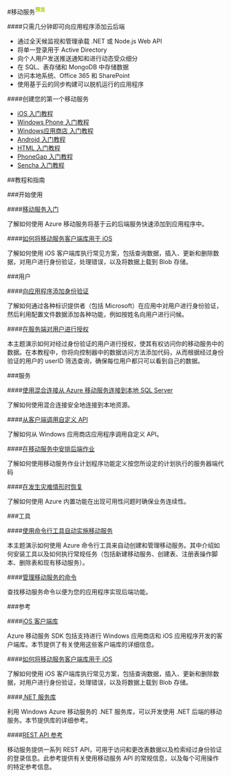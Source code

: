 <properties linkid="dev-net-Mobile-Service" urlDisplayName="Windows Azure Mobile Service" pageTitle="移动服务 - Azure 微软云" metaKeywords="Mobile Service,Azure 移动服务,iOS,Windows Phone,Android,HTML,PhoneGap,Sencha,Office 365,AD,Active Directory,.Net,Node.js,Web API,动态受众细分,推送,通知,推送通知,服务端用户授权,后端作业,移动服务SDK,REST API" description="本页面是微软Azure云服务中移动服务的入口页。通过本页面，你可以找到有关Azure移动服务的相关内容。包括：iOS、Windows Phone、Android等主流移动操作系统上如何使用Azure移动服务提供的SDK、API等，使用你熟悉的.Net、Node.js等架构开发应用程序；如何将应用程序注册到Windows应用商店；如何链接到AD、SQL Database、MongoDB、Office 365、SharePoint；如何添加身份认证，如何对客户端进行授权等。" metaCanonical="" services="Mobile Service" documentationCenter="Services" title="Add a cloud backend to your app in minutes" authors="" solutions="" manager="" editor="" />
<tags ms.service="Mobile Service"
    ms.date=""
    wacn.date=""
    />     


#移动服务<sup style="color: #a5ce00; font-weight: bold; text-transform: uppercase;" class="wa-previewTag">预览</sup>

####只需几分钟即可向应用程序添加云后端

-   通过全天候监视和管理承载 .NET 或 Node.js Web API
-   将单一登录用于 Active Directory
-   向个人用户发送推送通知和进行动态受众细分
-   在 SQL、表存储和 MongoDB 中存储数据
-   访问本地系统、Office 365 和 SharePoint
-   使用基于云的同步构建可以脱机运行的应用程序

####创建您的第一个移动服务

-   [iOS 入门教程][iOS getstarted]
-   [Windows Phone 入门教程][WP getstarted]
-   [Windows应用商店 入门教程][Windows Store getstarted]
-   [Android 入门教程][Android getstarted]
-   [HTML 入门教程][HTML getstarted]
-   [PhoneGap 入门教程][PhoneGap getstarted]
-   [Sencha 入门教程][Sencha getstarted]

<!--
##移动服务指南

平台 | .Net | JavaScript
------------ | ------------- | ------------
iOS | [iOS/.Net指南]  | [iOS/JavaScript指南]
Windows Phone | [WP/.Net指南]  | [WP/Javascript指南]
Windows应用商店C# | [Windows应用商店C#/.Net]指南 | [Windows应用商店C#/Javascript]指南           
Windows应用商店JavaScript | 
Xamarin iOS |
Xamarin Android |
Android |
HTML |
PhoneGap |
Sencha |
-->

##教程和指南

###开始使用      

####[移动服务入门](/zh-cn/documentation/articles/mobile-services-dotnet-backend-ios-get-started/)

了解如何使用 Azure 移动服务将基于云的后端服务快速添加到应用程序中。

####[如何将移动服务客户端库用于 iOS](/zh-cn/documentation/articles/mobile-services-ios-how-to-use-client-library/)

了解如何使用 iOS 客户端库执行常见方案，包括查询数据，插入、更新和删除数据，对用户进行身份验证，处理错误，以及将数据上载到 Blob 存储。

###用户

####[向应用程序添加身份验证](/zh-cn/documentation/articles/mobile-services-dotnet-backend-ios-get-started-users/)

了解如何通过各种标识提供者（包括 Microsoft）在应用中对用户进行身份验证，然后利用配置文件数据添加各种功能，例如按姓名向用户进行问候。

####[在服务端对用户进行授权](/zh-cn/documentation/articles/mobile-services-dotnet-backend-ios-authorize-users-in-scripts/)

本主题演示如何对经过身份验证的用户进行授权，使其有权访问你的移动服务中的数据。在本教程中，你将向控制器中的数据访问方法添加代码，从而根据经过身份验证的用户的 userID 筛选查询，确保每位用户都只可以看到自己的数据。

###服务
        
####[使用混合连接从 Azure 移动服务连接到本地 SQL Server](/zh-cn/documentation/articles/mobile-services-dotnet-backend-hybrid-connections-get-started/)

了解如何使用混合连接安全地连接到本地资源。

####[从客户端调用自定义 API](/zh-cn/documentation/articles/mobile-services-dotnet-backend-ios-call-custom-api/)

了解如何从 Windows 应用商店应用程序调用自定义 API。

####[在移动服务中安排后端作业](/zh-cn/documentation/articles/mobile-services-dotnet-backend-schedule-recurring-tasks/)

了解如何使用移动服务作业计划程序功能定义按您所设定的计划执行的服务器端代码

####[在发生灾难情形时恢复](/zh-cn/documentation/articles/mobile-services-disaster-recovery/)

了解如何使用 Azure 内置功能在出现可用性问题时确保业务连续性。            

###工具

####[使用命令行工具自动实施移动服务](/zh-cn/documentation/articles/mobile-services-manage-command-line-interface/)

本主题演示如何使用 Azure 命令行工具来自动创建和管理移动服务。其中介绍如何安装工具以及如何执行常规任务（包括新建移动服务、创建表、注册表操作脚本、删除表和现有移动服务）。

####[管理移动服务的命令](/zh-cn/documentation/articles/command-line-tools/#Commands_to_manage_mobile_services)

查找移动服务命令以便为您的应用程序实现后端功能。

###参考

####[iOS 客户端库](http://dl.windowsazure.cn/iosdocs/)

Azure 移动服务 SDK 包括支持进行 Windows 应用商店和 iOS 应用程序开发的客户端库。本节提供了有关使用这些客户端库的详细信息。

####[如何将移动服务客户端库用于 iOS](/zh-cn/documentation/articles/mobile-services-ios-how-to-use-client-library/)

了解如何使用 iOS 客户端库执行常见方案，包括查询数据，插入、更新和删除数据，对用户进行身份验证，处理错误，以及将数据上载到 Blob 存储。

####[.NET 服务库](http://msdn.microsoft.com/zh-cn/library/azure/dn632690.aspx)

利用 Windows Azure 移动服务的 .NET 服务库，可以开发使用 .NET 后端的移动服务。本节提供库的详细参考。

####[REST API 参考](http://msdn.microsoft.com/zh-cn/library/azure/jj710108.aspx)

移动服务提供一系列 REST API，可用于访问和更改表数据以及检索经过身份验证的登录信息。此参考提供有关使用移动服务 API 的常规信息，以及每个可用操作的特定参考信息。

<!----------- Links ---------->
[iOS getstarted]:/zh-cn/documentation/articles/mobile-services-ios-get-started/
[WP getstarted]:/zh-cn/documentation/articles/mobile-services-dotnet-backend-windows-phone-get-started/
[Windows Store getstarted]:/zh-cn/documentation/articles/mobile-services-dotnet-backend-windows-store-dotnet-get-started/
[Xamarin.iOS getstarted]:/zh-cn/documentation/articles/mobile-services-dotnet-backend-xamarin-ios-get-started/
[Xamarin.Android getstarted]:/zh-cn/documentation/articles/mobile-services-dotnet-backend-xamarin-android-get-started/
[Android getstarted]:/zh-cn/documentation/articles/mobile-services-android-get-started/
[HTML getstarted]:/zh-cn/documentation/articles/mobile-services-html-get-started/
[PhoneGap getstarted]:/zh-cn/documentation/articles/mobile-services-javascript-backend-phonegap-get-started/
[Sencha getstarted]:/zh-cn/documentation/articles/partner-sencha-mobile-services-get-started/


